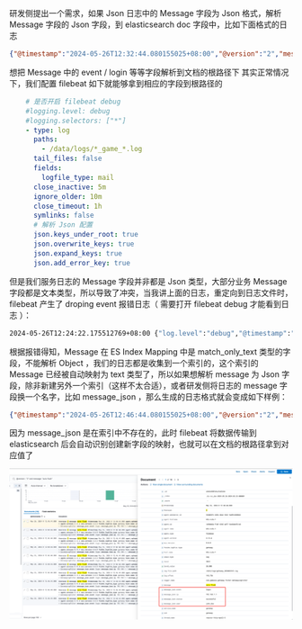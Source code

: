 研发侧提出一个需求，如果 Json 日志中的 Message 字段为 Json 格式，解析 Message 字段的 Json 字段，到 elasticsearch doc 字段中，比如下面格式的日志

```json
{"@timestamp":"2024-05-26T12:32:44.080155025+08:00","@version":"2","message":{"event": "login","user": "john_doe","status": "successful","ip": "192.168.1.1"},"logger_name":"com.gameale.gateway.filter.GatewayLogFilter","thread_name":"reactor-http-epoll-3","level":"INFO","level_value":20000,"sid":"gateway","service":"gateway"}
```

想把 Message 中的 event / login 等等字段解析到文档的根路径下
其实正常情况下，我们配置 filebeat 如下就能够拿到相应的字段到根路径的

```yaml
    # 是否开启 filebeat debug
    #logging.level: debug
    #logging.selectors: ["*"]
    - type: log
      paths:
        - /data/logs/*_game_*.log
      tail_files: false
      fields:
        logfile_type: mail
      close_inactive: 5m
      ignore_older: 10m
      close_timeout: 1h
      symlinks: false
      # 解析 Json 配置
      json.keys_under_root: true
      json.overwrite_keys: true
      json.expand_keys: true
      json.add_error_key: true

```

但是我们服务日志的 Message 字段并非都是 Json 类型，大部分业务 Message 字段都是文本类型，所以导致了冲突，当我讲上面的日志，重定向到日志文件时，filebeat 产生了 droping event 报错日志（ 需要打开 filebeat debug 才能看到日志 ）：

```bash
2024-05-26T12:24:22.175512769+08:00 {"log.level":"debug","@timestamp":"2024-05-26T04:24:22.175Z","log.logger":"elasticsearch","log.origin":{"function":"[github.com/elastic/beats/v7/libbeat/outputs/elasticsearch.(*Client).bulkCollectPublishFails](http://github.com/elastic/beats/v7/libbeat/outputs/elasticsearch.(*Client).bulkCollectPublishFails)","file.name":"elasticsearch/client.go","file.line":455},"message":"Cannot index event publisher.Event{Content:beat.Event{Timestamp:time.Date(2024, time.May, 26, 12, 21, 44, 80155025, time.Location(\"\")), Meta:null, Fields:{\"@version\":\"2\",\"agent\":{\"ephemeral_id\":\"36a8b56d-6555-4b0a-aa10-d1e4b8494e7a\",\"id\":\"1d90cb5a-f1b9-4945-a3f7-9ee5cbef31c8\",\"name\":\"k8s-node-1\",\"type\":\"filebeat\",\"version\":\"8.13.4\"},\"ecs\":{\"version\":\"8.0.0\"},\"fields\":{\"logfile_type\":\"gateway\"},\"host\":{\"name\":\"k8s-node-1\"},\"input\":{\"type\":\"log\"},\"level\":\"INFO\",\"level_value\":20000,\"log\":{\"file\":{\"path\":\"/data/logs/gateway_2024052612.log\"},\"offset\":63981},\"logger_name\":\"com.gameale.gateway.filter.GatewayLogFilter\",\"message\":{\"event\":\"login\",\"ip\":\"[192.168.1.1](http://192.168.1.1)\",\"status\":\"successful\",\"user\":\"john_doe\"},\"service_name\":\"gateway\",\"sid\":\"gateway\",\"thread_name\":\"reactor-http-epoll-3\"}, Private:file.State{Id:\"native::4719267-64529\", PrevId:\"\", Finished:false, Fileinfo:(*os.fileStat)(0xc0013cb5f0), Source:\"/data/logs/gateway_2024052612.log\", Offset:64308, Timestamp:time.Date(2024, time.May, 26, 4, 3, 38, 461957640, [time.Local](http://time.Local)), TTL:-1, Type:\"log\", Meta:map[string]string(nil), FileStateOS:file.StateOS{Inode:0x4802a3, Device:0xfc11}, IdentifierName:\"native\"}, TimeSeries:false}, Flags:0x1, Cache:publisher.EventCache{m:mapstr.M(nil)}} (status=400): {\"type\":\"document_parsing_exception\",\"reason\":\"[1:376] failed to parse field [message] of type [match_only_text] in document with id 'o5Eks48BDOdyS-HhdfqU'. Preview of field's value: '{ip=[192.168.1.1](http://192.168.1.1), event=login, user=john_doe, status=successful}'\",\"caused_by\":{\"type\":\"illegal_state_exception\",\"reason\":\"Can't get text on a START_OBJECT at 1:301\"}}, dropping event!","service.name":"filebeat","ecs.version":"1.6.0"}
```

根据报错得知，Message 在 ES Index Mapping 中是 match_only_text 类型的字段，不能解析 Object ，我们的日志都是收集到一个索引的，这个索引的 Message 已经被自动映射为 text 类型了，所以如果想解析 message 为 Json 字段，除非新建另外一个索引（这样不太合适），或者研发侧将日志的 message 字段换一个名字，比如 message_json ，那么生成的日志格式就会变成如下样例：

```json
{"@timestamp":"2024-05-26T12:46:44.080155025+08:00","@version":"2","message":"auto flush","message_json":{"event": "login","user": "john_doe","status": "successful","ip": "192.168.1.1"},"logger_name":"com.gameale.gateway.filter.GatewayLogFilter","thread_name":"reactor-http-epoll-3","level":"INFO","level_value":20000,"sid":"gateway","service":"gateway"}
```

因为 message_json 是在索引中不存在的，此时 filebeat 将数据传输到 elasticsearch 后会自动识别创建新字段的映射，也就可以在文档的根路径拿到对应值了

![](assets/Json%20日志字段映射冲突/Json%20日志字段映射冲突_image_1.png)

